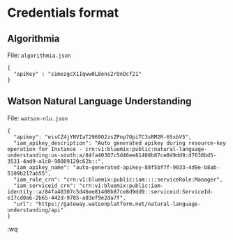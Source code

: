 # Credentials format
## Algorithmia
File: `algorithmia.json`

```
{
  "apiKey" : "simezgcX1Iqww0L8ens2rQnOcf21"
}
```

## Watson Natural Language Understanding

File: `watson-nlu.json`

```
{
  "apikey": "eisCZ4jYNVIaT2969O2zsZPnp7OpiTC3sRM2R-6SxbV5",
  "iam_apikey_description": "Auto generated apikey during resource-key operation for Instance - crn:v1:bluemix:public:natural-language-understanding:us-south:a/84fa40307c5d46ee81408b87ce8d9dd9:d7630bd5-3531-4ad9-a1c8-98089120c62b::",
  "iam_apikey_name": "auto-generated-apikey-88f5bf7f-9033-4d9e-b8ab-5109b217ab55",
  "iam_role_crn": "crn:v1:bluemix:public:iam::::serviceRole:Manager",
  "iam_serviceid_crn": "crn:v1:bluemix:public:iam-identity::a/84fa40307c5d46ee81408b87ce8d9dd9::serviceid:ServiceId-e17cd0a6-2b65-442d-9705-a03ef9e2da7f",
  "url": "https://gateway.watsonplatform.net/natural-language-understanding/api"
}
```
:wq
